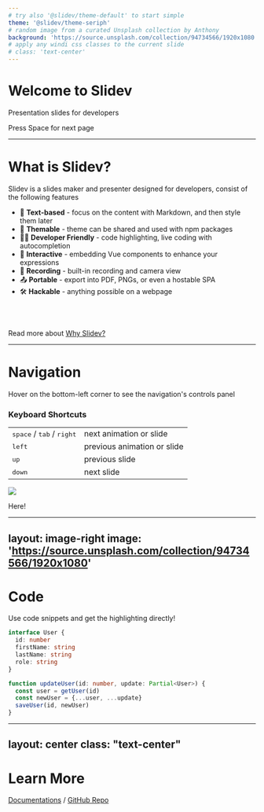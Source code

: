 ```yaml
---
# try also '@slidev/theme-default' to start simple
theme: '@slidev/theme-seriph'
# random image from a curated Unsplash collection by Anthony
background: 'https://source.unsplash.com/collection/94734566/1920x1080'
# apply any windi css classes to the current slide
# class: 'text-center'
---
```


# Welcome to Slidev

Presentation slides for developers

<div @click="next" class="px-2 p-1 -mb-4 rounded inline cursor-pointer hover:bg-white hover:bg-opacity-10">
  Press Space for next page <carbon-arrow-right class="inline"/>
</div>

<a href="https://github.com/slidevjs/slidev" target="_blank" alt="GitHub"
  class="abs-br m-6 text-xl icon-btn opacity-50 !hover:text-white !border-none">
  <carbon-logo-github />
</a>

----

# What is Slidev?

Slidev is a slides maker and presenter designed for developers, consist of the following features

- 📝 **Text-based** - focus on the content with Markdown, and then style them later
- 🎨 **Themable** - theme can be shared and used with npm packages
- 🧑‍💻 **Developer Friendly** - code highlighting, live coding with autocompletion
- 🤹 **Interactive** - embedding Vue components to enhance your expressions
- 🎥 **Recording** - built-in recording and camera view
- 📤 **Portable** - export into PDF, PNGs, or even a hostable SPA
- 🛠 **Hackable** - anything possible on a webpage

<br>
<br>

Read more about [Why Slidev?](https://slidev.antfu.me/guide/why)

----

# Navigation

Hover on the bottom-left corner to see the navigation's controls panel

### Keyboard Shortcuts

|     |     |
| --- | --- |
| <kbd>space</kbd> / <kbd>tab</kbd> / <kbd>right</kbd> | next animation or slide |
| <kbd>left</kbd> | previous animation or slide |
| <kbd>up</kbd> | previous slide |
| <kbd>down</kbd> | next slide |

<img
  v-click
  class="absolute -bottom-9 -left-7 w-80 opacity-50"
  src="/arrow.svg"
/>
<p v-after class="absolute bottom-23 left-45 opacity-30 transform -rotate-10">Here!</p>

---
layout: image-right
image: 'https://source.unsplash.com/collection/94734566/1920x1080'
---

# Code

Use code snippets and get the highlighting directly!

```ts
interface User {
  id: number
  firstName: string
  lastName: string
  role: string
}

function updateUser(id: number, update: Partial<User>) {
  const user = getUser(id)
  const newUser = {...user, ...update}  
  saveUser(id, newUser)
}
```

---
layout: center
class: "text-center"
---

# Learn More

[Documentations](https://slidev.antfu.me) / [GitHub Repo](https://github.com/slidevjs/slidev)
